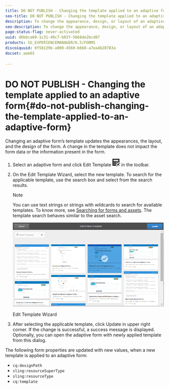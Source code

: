 ```yaml
---
title: DO NOT PUBLISH - Changing the template applied to an adaptive form
seo-title: DO NOT PUBLISH - Changing the template applied to an adaptive form
description: To change the appearance, design, or layout of an adaptive form, you can change the template applied to it without impacting the form contents.
seo-description: To change the appearance, design, or layout of an adaptive form, you can change the template applied to it without impacting the form contents.
page-status-flag: never-activated
uuid: d6bbca69-1c31-49c7-b037-5668de2bcd87
products: SG_EXPERIENCEMANAGER/6.5/FORMS
discoiquuid: 0f58139b-a008-4560-b668-a7ea4b28783a
docset: aem65

---
```


# DO NOT PUBLISH - Changing the template applied to an adaptive form{#do-not-publish-changing-the-template-applied-to-an-adaptive-form}

Changing an adaptive form’s template updates the appearances, the layout, and the design of the form. A change in the template does not impact the form data or the information present in the form.

1. Select an adaptive form and click Edit Template ![](assets/aem6forms_tableedit.png) in the toolbar.
1. On the Edit Template Wizard, select the new template. To search for the applicable template, use the search box and select from the search results.

   >[!NOTE]
   >
   >You can use text strings or strings with wildcards to search for available templates. To know more, see [Searching for forms and assets](../../../forms/using/searching-forms-or-assets.md). The template search behaves similar to the asset search.

   ![Edit Template Wizard](assets/apply_new_template.png)

   Edit Template Wizard

1. After selecting the applicable template, click Update in upper right corner. If the change is successful, a success message is displayed. Optionally, you can open the adaptive form with newly applied template from this dialog.

The following form properties are updated with new values, when a new template is applied to an adaptive form:

* `cq:designPath`
* `sling:resourceSuperType`
* `sling:resourceType`
* `cq:template`

